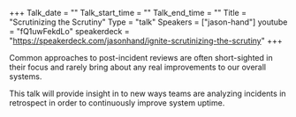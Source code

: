 +++
Talk_date = ""
Talk_start_time = ""
Talk_end_time = ""
Title = "Scrutinizing the Scrutiny"
Type = "talk"
Speakers = ["jason-hand"]
youtube = "fQ1uwFekdLo"
speakerdeck = "https://speakerdeck.com/jasonhand/ignite-scrutinizing-the-scrutiny"
+++

Common approaches to post-incident reviews are often short-sighted in their focus and rarely bring about any real improvements to our overall systems. 

This talk will provide insight in to new ways teams are analyzing incidents in retrospect in order to continuously improve system uptime.

